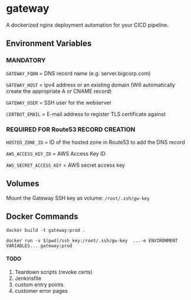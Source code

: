 # gateway

A dockerized nginx deployment automation for your CICD pipeline.

## Environment Variables

### MANDATORY

`GATEWAY_FQDN` = DNS record name (e.g. server.bigcorp.com)

`GATEWAY_HOST` = ipv4 address or an existing domain (Will automatically create the appropriate A or CNAME record)

`GATEWAY_USER` = SSH user for the webserver

`CERTBOT_EMAIL` = E-mail address to register TLS certificate against


### REQUIRED FOR Route53 RECORD CREATION

`HOSTED_ZONE_ID` = ID of the hosted zone in Route53 to add the DNS record

`AWS_ACCESS_KEY_ID` = AWS Access Key ID

`AWS_SECRET_ACCESS_KEY` = AWS secret access key

## Volumes

Mount the Gateway SSH key as volume: `/root/.ssh/gw-key` 


## Docker Commands
```
docker build -t gateway:prod .
```

```
docker run -v $(pwd)/ssh_key:/root/.ssh/gw-key  ...-e ENVIRONMENT VARIABLES... gateway:prod
```

#### TODO

1. Teardown scripts (revoke certs)
2. Jenkinsfile
3. custom entry points
4. customer error pages